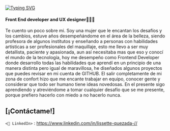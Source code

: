 [![Typing SVG](https://readme-typing-svg.demolab.com?font=Fira+Code&size=24&pause=1000&color=8CE4F7&width=435&lines=Hola+soy+Liss%F0%9F%91%8B%F0%9F%8F%BB)](https://git.io/typing-svg)
#### Front End developer and UX designer👩🏻‍💻
Te cuento un poco sobre mi.
Soy una mujer que le encantan los desafíos y los cambios, estuve años desempeñándome en el área de la belleza, siendo profesora de algunos institutos y enseñando a personas con habilidades artísticas a ser profesionales del maquillaje, esto me llevo a ser muy detallista, paciente y apasionada, aun así necesitaba mas que eso y conocí el mundo de la tecnología, hoy me desempeño como Frontend Developer donde desarrollo todas las habilidades que aprendí en un principio de una manera distinta pero igual de maravillosa, he diseñados algunos proyectos que puedes revisar en mi cuenta de GITHUB. El salir completamente de mi zona de confort hizo que me encante trabajar en equipo, conocer gente y considerar que todo ser humano tiene ideas novedosas. En el presente sigo aprendiendo y atreviéndome a tomar cualquier desafío que se me presente, porque prefiero hacerlo con miedo a no hacerlo nunca. 




## [¡Contáctame!]
`<💼 LinkedIn>` : <https://www.linkedin.com/in/lissette-quezada-//>
